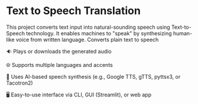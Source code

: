 # Text to Speech Translation 
This project converts text input into natural-sounding speech using Text-to-Speech technology. It enables machines to "speak" by synthesizing human-like voice from written language.
Converts plain text to speech

🔉 Plays or downloads the generated audio

🌐 Supports multiple languages and accents

🧠 Uses AI-based speech synthesis (e.g., Google TTS, gTTS, pyttsx3, or Tacotron2)

🖥️ Easy-to-use interface via CLI, GUI (Streamlit), or web app
